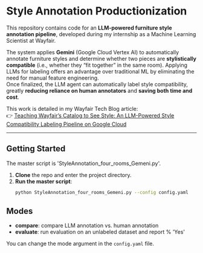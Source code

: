 # Style Annotation Productionization

This repository contains code for an **LLM-powered furniture style annotation pipeline**, 
developed during my internship as a Machine Learning Scientist at Wayfair.  

The system applies **Gemini** (Google Cloud Vertex AI) to automatically annotate furniture 
styles and determine whether two pieces are **stylistically compatible** 
(i.e., whether they “fit together” in the same room). Applying LLMs for labeling offers an advantage over traditional ML by eliminating the need for manual feature engineering.   
Once finalized, the LLM agent can automatically label style compatibility, greatly **reducing reliance on human annotators** and **saving both time and cost**.

This work is detailed in my Wayfair Tech Blog article:  
👉 [Teaching Wayfair’s Catalog to See Style: An LLM-Powered Style Compatibility Labeling Pipeline on Google Cloud](https://www.aboutwayfair.com/careers/tech-blog/teaching-wayfairs-catalog-to-see-style-an-llm-powered-style-compatibility-labeling-pipeline-on-google-cloud)

---

## Getting Started
The master script is 'StyleAnnotation_four_rooms_Gemeni.py'.  
1. **Clone** the repo and enter the project directory.
3. **Run the master script**:
   ```bash
   python StyleAnnotation_four_rooms_Gemeni.py --config config.yaml


## Modes
- **compare**: compare LLM annotation vs. human annotation
- **evaluate**: run evaluation on an unlabeled dataset and report % 'Yes'

You can change the mode argument in the `config.yaml` file.


 

